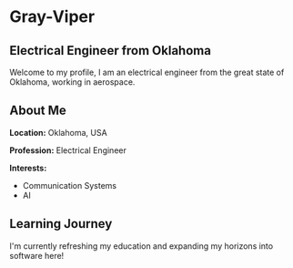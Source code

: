 # Gray-Viper

## Electrical Engineer from Oklahoma

Welcome to my profile, I am an electrical engineer from the great state of Oklahoma, working in aerospace.

## About Me

**Location:** Oklahoma, USA

**Profession:** Electrical Engineer

**Interests:** 
- Communication Systems
- AI

## Learning Journey

I'm currently refreshing my education and expanding my horizons into software here!
